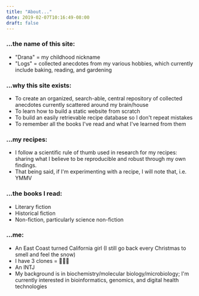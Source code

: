 ```yaml
---
title: "About..."
date: 2019-02-07T10:16:49-08:00
draft: false
---
```


### ...the name of this site:

* "Drana" = my childhood nickname
* "Logs" = collected anecdotes from my various hobbies, which currently include 
	baking, 
	reading, and 
	gardening

### ...why this site exists:

* To create an organized, search-able, central repository of collected anecdotes currently scattered around my brain/house
* To learn how to build a static website from scratch
* To build an easily retrievable recipe database so I don't repeat mistakes
* To remember all the books I've read and what I've learned from them

### ...my recipes:

* I follow a scientific rule of thumb used in research for my recipes: sharing what I believe to be reproducible and robust through my own findings.
* That being said, if I'm experimenting with a recipe, I will note that, i.e. YMMV

### ...the books I read:

* Literary fiction
* Historical fiction
* Non-fiction, particularly science non-fiction

### ...me:

* An East Coast turned California girl (I still go back every Christmas to smell and feel the snow) 
* I have 3 clones = :boy::girl::baby:
* An INTJ
* My background is in biochemistry/molecular biology/microbiology; I'm currently interested in bioinformatics, genomics, and digital health technologies

